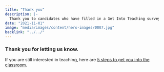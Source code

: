 ```yaml
---
title: "Thank you"
description: |-
  Thank you to candidates who have filled in a Get Into Teaching survey.
date: "2021-11-01"
image: "media/images/content/hero-images/0007.jpg"
backlink: "../../"
---
```

### Thank you for letting us know. 

If you are still interested in teaching, here are [5 steps to get you into the classroom](/steps-to-become-a-teacher).
